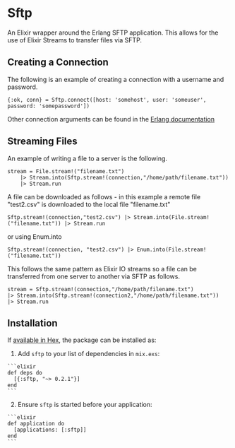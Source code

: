 # Sftp

An Elixir wrapper around the Erlang SFTP application. This allows for the use of Elixir Streams to 
transfer files via SFTP. 
 
## Creating a Connection

The following is an example of creating a connection with a username and password. 

    {:ok, conn} = Sftp.connect([host: 'somehost', user: 'someuser', password: 'somepassword'])

Other connection arguments can be found in the [Erlang documentation]("http://erlang.org/doc/man/ssh.html#connect-3") 


## Streaming Files

An example of writing a file to a server is the following.
    
    stream = File.stream!("filename.txt")
        |> Stream.into(Sftp.stream!(connection,"/home/path/filename.txt"))
        |> Stream.run
   
A file can be downloaded as follows - in this example a remote file "test2.csv" is downloaded to 
the local file "filename.txt" 

    Sftp.stream!(connection,"test2.csv") |> Stream.into(File.stream!("filename.txt")) |> Stream.run

or using Enum.into

    Sftp.stream!(connection, "test2.csv") |> Enum.into(File.stream!("filename.txt"))
    
This follows the same pattern as Elixir IO streams so a file can be transferred
from one server to another via SFTP as follows.

    stream = Sftp.stream!(connection,"/home/path/filename.txt")
    |> Stream.into(Sftp.stream!(connection2,"/home/path/filename.txt"))
    |> Stream.run

## Installation

If [available in Hex](https://hex.pm/docs/publish), the package can be installed as:

  1. Add `sftp` to your list of dependencies in `mix.exs`:

    ```elixir
    def deps do
      [{:sftp, "~> 0.2.1"}]
    end
    ```

  2. Ensure `sftp` is started before your application:

    ```elixir
    def application do
      [applications: [:sftp]]
    end
    ```

